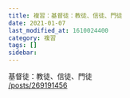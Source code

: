 ```yaml
---
title: 複習：基督徒：教徒、信徒、門徒
date: 2021-01-07
last_modified_at: 1610024400
category: 複習
tags: []
sidebar: 
---
```


<p>基督徒：教徒、信徒、門徒<br/>
<a href="/posts/269191456" target="_blank">/posts/269191456</a></p>
<p> </p>
